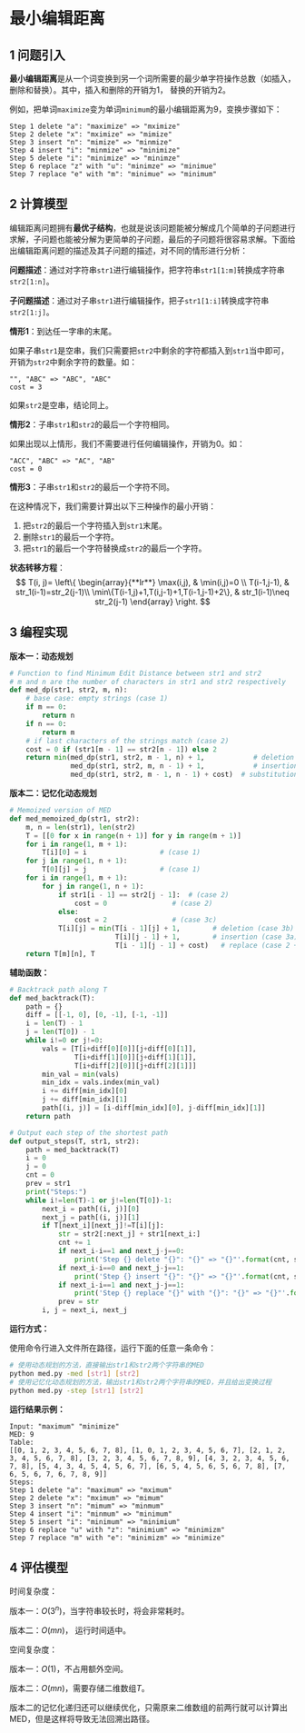 # 最小编辑距离

## 1 问题引入

**最小编辑距离**是从一个词变换到另一个词所需要的最少单字符操作总数（如插入，删除和替换）。其中，插入和删除的开销为1， 替换的开销为2。

例如，把单词`maximize`变为单词`minimum`的最小编辑距离为9，变换步骤如下：

```
Step 1 delete "a": "maximize" => "mximize"
Step 2 delete "x": "mximize" => "mimize"
Step 3 insert "n": "mimize" => "minmize"
Step 4 insert "i": "minmize" => "minimize"
Step 5 delete "i": "minimize" => "minimze"
Step 6 replace "z" with "u": "minimze" => "minimue"
Step 7 replace "e" with "m": "minimue" => "minimum"
```

## 2 计算模型

编辑距离问题拥有**最优子结构**，也就是说该问题能被分解成几个简单的子问题进行求解，子问题也能被分解为更简单的子问题，最后的子问题将很容易求解。下面给出编辑距离问题的描述及其子问题的描述，对不同的情形进行分析：

**问题描述**：通过对字符串`str1`进行编辑操作，把字符串`str1[1:m]`转换成字符串`str2[1:n]`。

**子问题描述**：通过对子串`str1`进行编辑操作，把子`str1[1:i]`转换成字符串`str2[1:j]`。

**情形1**：到达任一字串的末尾。

如果子串`str1`是空串，我们只需要把`str2`中剩余的字符都插入到`str1`当中即可，开销为`str2`中剩余字符的数量。如：

```
"", "ABC" => "ABC", "ABC"
cost = 3
```

如果`str2`是空串，结论同上。

**情形2**：子串`str1`和`str2`的最后一个字符相同。

如果出现以上情形，我们不需要进行任何编辑操作，开销为0。如：

```
"ACC", "ABC" => "AC", "AB"
cost = 0
```

**情形3**：子串`str1`和`str2`的最后一个字符不同。

在这种情况下，我们需要计算出以下三种操作的最小开销：

1. 把`str2`的最后一个字符插入到`str1`末尾。
2. 删除`str1`的最后一个字符。
3. 把`str1`的最后一个字符替换成`str2`的最后一个字符。

**状态转移方程**：
$$
T(i, j)=
\left\{  
             \begin{array}{**lr**}  
            \max(i,j), & \min(i,j)=0 \\  
            T(i-1,j-1), & str_1(i-1)=str_2(j-1)\\  
             \min\{T(i-1,j)+1,T(i,j-1)+1,T(i-1,j-1)+2\}, &    str_1(i-1)\neq str_2(j-1)
             \end{array}  
\right.
$$

## 3 编程实现

**版本一：动态规划**

```python
# Function to find Minimum Edit Distance between str1 and str2
# m and n are the number of characters in str1 and str2 respectively
def med_dp(str1, str2, m, n):
	# base case: empty strings (case 1)
	if m == 0:
		return n
	if n == 0:
		return m
	# if last characters of the strings match (case 2)
	cost = 0 if (str1[m - 1] == str2[n - 1]) else 2
	return min(med_dp(str1, str2, m - 1, n) + 1,			# deletion (case 3a))
			   med_dp(str1, str2, m, n - 1) + 1,			# insertion (case 3b))
			   med_dp(str1, str2, m - 1, n - 1) + cost)	 # substitution (case 2 + 3c)
```

**版本二：记忆化动态规划**

```python
# Memoized version of MED
def med_memoized_dp(str1, str2):
	m, n = len(str1), len(str2)
	T = [[0 for x in range(n + 1)] for y in range(m + 1)]
	for i in range(1, m + 1):
		T[i][0] = i					 # (case 1)
	for j in range(1, n + 1):
		T[0][j] = j					 # (case 1)
	for i in range(1, m + 1):
		for j in range(1, n + 1):
			if str1[i - 1] == str2[j - 1]:	# (case 2)
				cost = 0				# (case 2)
			else:
				cost = 2				# (case 3c)
			T[i][j] = min(T[i - 1][j] + 1,		  # deletion (case 3b)
						  T[i][j - 1] + 1,		  # insertion (case 3a)
						  T[i - 1][j - 1] + cost)   # replace (case 2 + 3c)
	return T[m][n], T
```

**辅助函数：**

```python
# Backtrack path along T
def med_backtrack(T):
	path = {}
	diff = [[-1, 0], [0, -1], [-1, -1]]
	i = len(T) - 1
	j = len(T[0]) - 1
	while i!=0 or j!=0:
		vals = [T[i+diff[0][0]][j+diff[0][1]],
				T[i+diff[1][0]][j+diff[1][1]],
				T[i+diff[2][0]][j+diff[2][1]]]
		min_val = min(vals)
		min_idx = vals.index(min_val)
		i += diff[min_idx][0]
		j += diff[min_idx][1]
		path[(i, j)] = [i-diff[min_idx][0], j-diff[min_idx][1]]
	return path

# Output each step of the shortest path
def output_steps(T, str1, str2):
	path = med_backtrack(T)
	i = 0
	j = 0
	cnt = 0
	prev = str1
	print("Steps:")
	while i!=len(T)-1 or j!=len(T[0])-1:
		next_i = path[(i, j)][0]
		next_j = path[(i, j)][1]
		if T[next_i][next_j]!=T[i][j]:
			str = str2[:next_j] + str1[next_i:]
			cnt += 1
			if next_i-i==1 and next_j-j==0:
				print('Step {} delete "{}": "{}" => "{}"'.format(cnt, str1[i], prev, str))
			if next_i-i==0 and next_j-j==1:
				print('Step {} insert "{}": "{}" => "{}"'.format(cnt, str2[j], prev, str))
			if next_i-i==1 and next_j-j==1:
				print('Step {} replace "{}" with "{}": "{}" => "{}"'.format(cnt,str1[i], str2[j], prev, str))
			prev = str
		i, j = next_i, next_j
```

**运行方式：**

使用命令行进入文件所在路径，运行下面的任意一条命令：

```bash
# 使用动态规划的方法，直接输出str1和str2两个字符串的MED
python med.py -med [str1] [str2]
# 使用记忆化动态规划的方法，输出str1和str2两个字符串的MED，并且给出变换过程
python med.py -step [str1] [str2]
```

**运行结果示例：**

```
Input: "maximum" "minimize"
MED: 9
Table:
[[0, 1, 2, 3, 4, 5, 6, 7, 8], [1, 0, 1, 2, 3, 4, 5, 6, 7], [2, 1, 2, 3, 4, 5, 6, 7, 8], [3, 2, 3, 4, 5, 6, 7, 8, 9], [4, 3, 2, 3, 4, 5, 6, 7, 8], [5, 4, 3, 4, 5, 4, 5, 6, 7], [6, 5, 4, 5, 6, 5, 6, 7, 8], [7, 6, 5, 6, 7, 6, 7, 8, 9]]
Steps:
Step 1 delete "a": "maximum" => "mximum"
Step 2 delete "x": "mximum" => "mimum"
Step 3 insert "n": "mimum" => "minmum"
Step 4 insert "i": "minmum" => "minimum"
Step 5 insert "i": "minimum" => "minimium"
Step 6 replace "u" with "z": "minimium" => "minimizm"
Step 7 replace "m" with "e": "minimizm" => "minimize"
```

## 4 评估模型

时间复杂度：

版本一：$O(3^n)$，当字符串较长时，将会非常耗时。

版本二：$O(mn)$， 运行时间适中。

空间复杂度：

版本一：$O(1)$，不占用额外空间。

版本二：$O(mn)$，需要存储二维数组$T$。

版本二的记忆化递归还可以继续优化，只需原来二维数组的前两行就可以计算出MED，但是这样将导致无法回溯出路径。